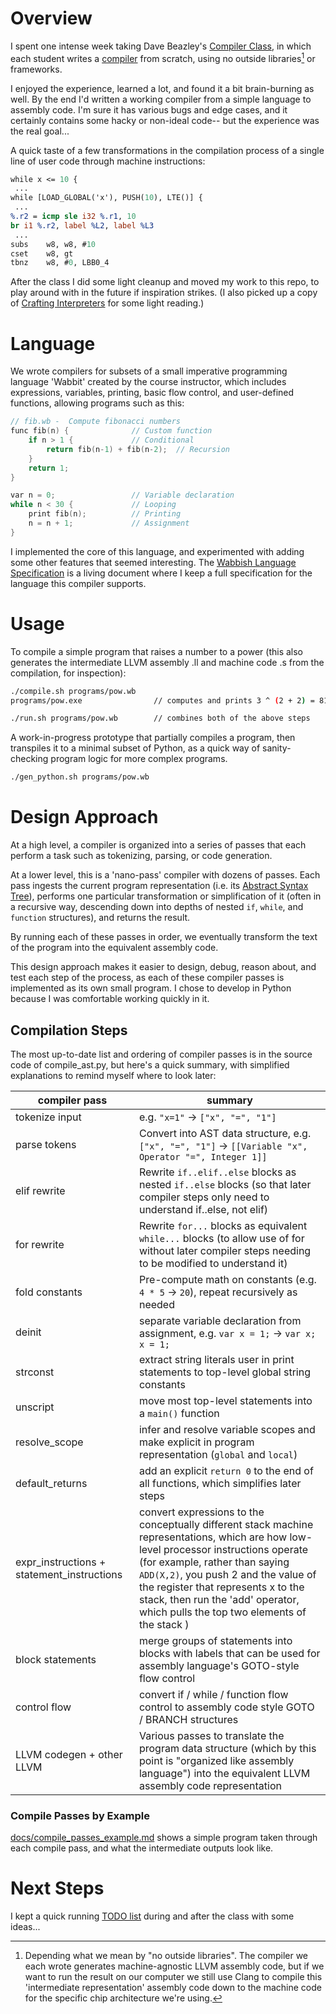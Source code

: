 # Overview

I spent one intense week taking Dave Beazley's [Compiler Class](https://www.dabeaz.com/compiler.html), in which each student writes a [compiler](https://en.wikipedia.org/wiki/Compiler) from scratch, using no outside libraries[^1] or frameworks.

[^1]: Depending what we mean by "no outside libraries". The compiler we each wrote generates machine-agnostic LLVM assembly code, but if we want to run the result on our computer we still use Clang to compile this 'intermediate representation' assembly code down to the machine code for the specific chip architecture we're using.

I enjoyed the experience, learned a lot, and found it a bit brain-burning as well. By the end I'd written a working compiler from a simple language to assembly code. I'm sure it has various bugs and edge cases, and it certainly contains some hacky or non-ideal code-- but the experience was the real goal...

A quick taste of a few transformations in the compilation process of a single line of user code through machine instructions:

``` llvm
while x <= 10 {
 ...
while [LOAD_GLOBAL('x'), PUSH(10), LTE()] {
 ...
%.r2 = icmp sle i32 %.r1, 10
br i1 %.r2, label %L2, label %L3
 ...
subs	w8, w8, #10
cset	w8, gt
tbnz	w8, #0, LBB0_4
```

After the class I did some light cleanup and moved my work to this repo, to play around with in the future if inspiration strikes. (I also picked up a copy of [Crafting Interpreters](https://craftinginterpreters.com/) for some light reading.)

# Language

We wrote compilers for subsets of a small imperative programming language 'Wabbit' created by the course instructor, which includes expressions, variables, printing, basic flow control, and user-defined functions, allowing programs such as this:

``` c
// fib.wb -  Compute fibonacci numbers
func fib(n) {              // Custom function
    if n > 1 {             // Conditional
        return fib(n-1) + fib(n-2);  // Recursion
    }
    return 1;
}

var n = 0;                 // Variable declaration
while n < 30 {             // Looping
    print fib(n);          // Printing
    n = n + 1;             // Assignment
}
```

I implemented the core of this language, and experimented with adding some other features that seemed interesting. The [Wabbish Language Specification](docs/Wabbish-Specification.md) is a living document where I keep a full specification for the language this compiler supports.

# Usage

To compile a simple program that raises a number to a power (this also generates the intermediate LLVM assembly .ll  and machine code .s from the compilation, for inspection):

``` sh
./compile.sh programs/pow.wb 
programs/pow.exe                // computes and prints 3 ^ (2 + 2) = 81
```

``` sh
./run.sh programs/pow.wb        // combines both of the above steps
```
A work-in-progress prototype that partially compiles a program, then transpiles it to a minimal subset of Python, as a quick way of sanity-checking program logic for more complex programs.
``` sh
./gen_python.sh programs/pow.wb
```

# Design Approach

At a high level, a compiler is organized into a series of passes that each perform a task such as tokenizing, parsing, or code generation.

At a lower level, this is a 'nano-pass' compiler with dozens of passes. Each pass ingests the current program representation (i.e. its [Abstract Syntax Tree](https://en.wikipedia.org/wiki/Abstract_syntax_tree)), performs one particular transformation or simplification of it (often in a recursive way, descending down into depths of nested `if`, `while`, and `function` structures), and returns the result. 

By running each of these passes in order, we eventually transform the text of the program into the equivalent assembly code.

This design approach makes it easier to design, debug, reason about, and test each step of the process, as each of these compiler passes is implemented as its own small program. I chose to develop in Python because I was comfortable working quickly in it.

## Compilation Steps

The most up-to-date list and ordering of compiler passes is in the source code of compile_ast.py, but here's a quick summary, with simplified explanations to remind myself where to look later:

| compiler pass | summary |
| ------------- | ------- |
| tokenize input | e.g. `"x=1"` -> `["x", "=", "1"]` |
| parse tokens | Convert into AST data structure, e.g. `["x", "=", "1"]` -> `[[Variable "x", Operator "=", Integer 1]]` |
| elif rewrite |  Rewrite `if..elif..else` blocks as nested `if..else` blocks (so that later compiler steps only need to understand if..else, not elif) |
| for rewrite |  Rewrite `for...` blocks as equivalent `while...` blocks (to allow use of for without later compiler steps needing to be modified to understand it) |
| fold constants |  Pre-compute math on constants (e.g. `4 * 5` -> `20`), repeat recursively as needed |
| deinit |  separate variable declaration from assignment, e.g. `var x = 1;` -> `var x; x = 1;` |
| strconst |  extract string literals user in print statements to top-level global string constants |
| unscript |  move most top-level statements into a `main()` function |
| resolve_scope |  infer and resolve variable scopes and make explicit in program representation (`global` and `local`) |
| default_returns |  add an explicit `return 0` to the end of all functions, which simplifies later steps |
| expr_instructions + statement_instructions |  convert expressions to the conceptually different stack machine representations, which are how low-level processor instructions operate (for example, rather than saying `ADD(X,2)`, you push 2 and the value of the register that represents x to the stack, then run the 'add' operator, which pulls the top two elements of the stack ) |
| block statements |  merge groups of statements into blocks with labels that can be used for assembly language's GOTO-style flow control |
| control flow |  convert if / while / function flow control to assembly code style GOTO / BRANCH structures  |
| LLVM codegen + other LLVM | Various passes to translate the program data structure (which by this point is "organized like assembly language") into the equivalent LLVM assembly code representation |

### Compile Passes by Example

[docs/compile_passes_example.md](docs/compile_passes_example.md) shows a simple program taken through each compile pass, and what the intermediate outputs look like.

# Next Steps

I kept a quick running [TODO list](docs/TODO.md) during and after the class with some ideas...

